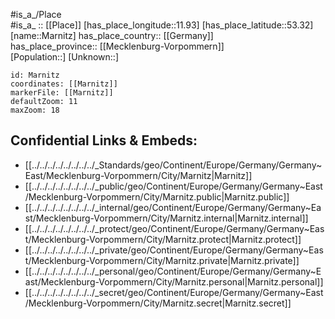 ﻿---
location: [53.32,11.93] 
mapzoom: [7,12] 
mapmarker: city 
type: City
tags:
- geo/City


SpocWebEntityId: 32323
isDeleted: false
confidential: public

---
#is_a_/Place  
#is_a_ :: [[Place]] 
[has_place_longitude::11.93] 
[has_place_latitude::53.32] 
[name::Marnitz] 
has_place_country:: [[Germany]]  
has_place_province:: [[Mecklenburg-Vorpommern]]  
[Population::] 
[Unknown::] 


```leaflet
id: Marnitz
coordinates: [[Marnitz]] 
markerFile: [[Marnitz]] 
defaultZoom: 11 
maxZoom: 18
```


## Confidential Links & Embeds: 
- [[../../../../../../../../_Standards/geo/Continent/Europe/Germany/Germany~East/Mecklenburg-Vorpommern/City/Marnitz|Marnitz]] 
- [[../../../../../../../../_public/geo/Continent/Europe/Germany/Germany~East/Mecklenburg-Vorpommern/City/Marnitz.public|Marnitz.public]] 
- [[../../../../../../../../_internal/geo/Continent/Europe/Germany/Germany~East/Mecklenburg-Vorpommern/City/Marnitz.internal|Marnitz.internal]] 
- [[../../../../../../../../_protect/geo/Continent/Europe/Germany/Germany~East/Mecklenburg-Vorpommern/City/Marnitz.protect|Marnitz.protect]] 
- [[../../../../../../../../_private/geo/Continent/Europe/Germany/Germany~East/Mecklenburg-Vorpommern/City/Marnitz.private|Marnitz.private]] 
- [[../../../../../../../../_personal/geo/Continent/Europe/Germany/Germany~East/Mecklenburg-Vorpommern/City/Marnitz.personal|Marnitz.personal]] 
- [[../../../../../../../../_secret/geo/Continent/Europe/Germany/Germany~East/Mecklenburg-Vorpommern/City/Marnitz.secret|Marnitz.secret]] 
